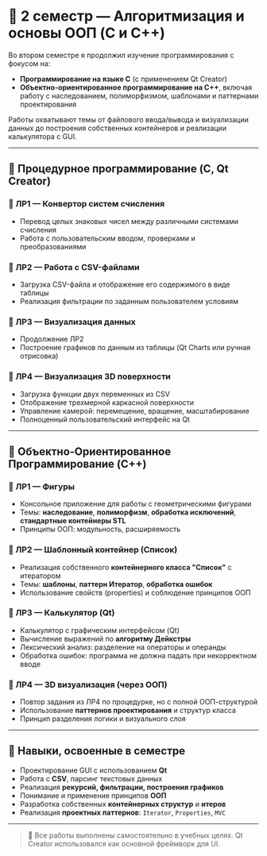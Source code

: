 # 🧮 2 семестр — Алгоритмизация и основы ООП (C и C++)

Во втором семестре я продолжил изучение программирования с фокусом на:
- **Программирование на языке C** (с применением Qt Creator)
- **Объектно-ориентированное программирование на C++**, включая работу с наследованием, полиморфизмом, шаблонами и паттернами проектирования

Работы охватывают темы от файлового ввода/вывода и визуализации данных до построения собственных контейнеров и реализации калькулятора с GUI.

---

## 📁 Процедурное программирование (C, Qt Creator)

### 🔹 ЛР1 — Конвертор систем счисления
- Перевод целых знаковых чисел между различными системами счисления
- Работа с пользовательским вводом, проверками и преобразованиями

### 🔹 ЛР2 — Работа с CSV-файлами
- Загрузка CSV-файла и отображение его содержимого в виде таблицы
- Реализация фильтрации по заданным пользователем условиям

### 🔹 ЛР3 — Визуализация данных
- Продолжение ЛР2
- Построение графиков по данным из таблицы (Qt Charts или ручная отрисовка)

### 🔹 ЛР4 — Визуализация 3D поверхности
- Загрузка функции двух переменных из CSV
- Отображение трехмерной каркасной поверхности
- Управление камерой: перемещение, вращение, масштабирование
- Полноценный пользовательский интерфейс на Qt

---

## 💠 Объектно-Ориентированное Программирование (C++)

### 🔹 ЛР1 — Фигуры
- Консольное приложение для работы с геометрическими фигурами
- Темы: **наследование**, **полиморфизм**, **обработка исключений**, **стандартные контейнеры STL**
- Принципы ООП: модульность, расширяемость

### 🔹 ЛР2 — Шаблонный контейнер (Список)
- Реализация собственного **контейнерного класса "Список"** с итератором
- Темы: **шаблоны**, **паттерн Итератор**, **обработка ошибок**
- Использование свойств (properties) и соблюдение принципов ООП

### 🔹 ЛР3 — Калькулятор (Qt)
- Калькулятор с графическим интерфейсом (Qt)
- Вычисление выражений по **алгоритму Дейкстры**
- Лексический анализ: разделение на операторы и операнды
- Обработка ошибок: программа не должна падать при некорректном вводе

### 🔹 ЛР4 — 3D визуализация (через ООП)
- Повтор задания из ЛР4 по процедурке, но с полной ООП-структурой
- Использование **паттернов проектирования** и структур класса
- Принцип разделения логики и визуального слоя

---

## 🔧 Навыки, освоенные в семестре

- Проектирование GUI с использованием **Qt**
- Работа с **CSV**, парсинг текстовых данных
- Реализация **рекурсий, фильтрации, построения графиков**
- Понимание и применение принципов **ООП**
- Разработка собственных **контейнерных структур** и **итеров**
- Реализация **проектных паттернов**: `Iterator`, `Properties`, `MVC`

---

> 📝 Все работы выполнены самостоятельно в учебных целях. Qt Creator использовался как основной фреймворк для UI.
